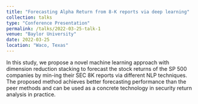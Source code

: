 ```yaml
---
title: "Forecasting Alpha Return from 8-K reports via deep learning"
collection: talks
type: "Conference Presentation"
permalink: /talks/2022-03-25-talk-1
venue: "Baylor University"
date: 2022-03-25
location: "Waco, Texas"
---
```


In this study, we propose a novel machine learning approach with dimension reduction stacking to forecast the stock returns of the SP 500 companies by min-ing their SEC 8K reports via different NLP techniques. The proposed method achieves better forecasting performance than the peer methods and can be used as a concrete technology in security return analysis in practice. 
